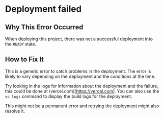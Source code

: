 # Deployment failed

## Why This Error Occurred

When deploying this project, there was not a successful deployment into the `READY` state.

## How to Fix It

This is a generic error to catch problems in the deployment. The error is likely to vary depending on the deployment and the conditions at the time.

Try looking in the logs for information about the deployment and the failure, this could be done at (vercel.com)[https://vercel.com]. You can also use the `vc logs` command to display the build logs for the deployment.

This might not be a permanent error and retrying the deployment might also resolve it.
